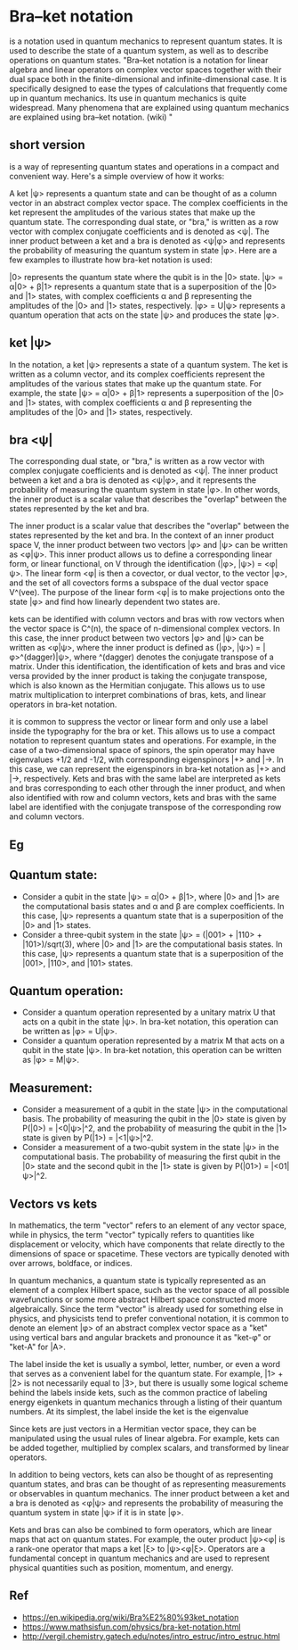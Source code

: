 # Bra–ket notation 
is a notation used in quantum mechanics to represent quantum states. It is used to describe the state of a quantum system, as well as to describe operations on quantum states. "Bra–ket notation is a notation for linear algebra and linear operators on complex vector spaces together with their dual space both in the finite-dimensional and infinite-dimensional case. It is specifically designed to ease the types of calculations that frequently come up in quantum mechanics. Its use in quantum mechanics is quite widespread. Many phenomena that are explained using quantum mechanics are explained using bra–ket notation. (wiki) "

## short version
is a way of representing quantum states and operations in a compact and convenient way. Here's a simple overview of how it works:

A ket |ψ> represents a quantum state and can be thought of as a column vector in an abstract complex vector space. The complex coefficients in the ket represent the amplitudes of the various states that make up the quantum state.
The corresponding dual state, or "bra," is written as a row vector with complex conjugate coefficients and is denoted as <ψ|.
The inner product between a ket and a bra is denoted as <ψ|φ> and represents the probability of measuring the quantum system in state |φ>.
Here are a few examples to illustrate how bra-ket notation is used:

|0> represents the quantum state where the qubit is in the |0> state.
|ψ> = α|0> + β|1> represents a quantum state that is a superposition of the |0> and |1> states, with complex coefficients α and β representing the amplitudes of the |0> and |1> states, respectively.
|φ> = U|ψ> represents a quantum operation that acts on the state |ψ> and produces the state |φ>.


## ket |ψ>
In the notation, a ket |ψ> represents a state of a quantum system. The ket is written as a column vector, and its complex coefficients represent the amplitudes of the various states that make up the quantum state. For example, the state |ψ> = α|0> + β|1> represents a superposition of the |0> and |1> states, with complex coefficients α and β representing the amplitudes of the |0> and |1> states, respectively.

## bra <ψ|
The corresponding dual state, or "bra," is written as a row vector with complex conjugate coefficients and is denoted as <ψ|. The inner product between a ket and a bra is denoted as <ψ|φ>, and it represents the probability of measuring the quantum system in state |φ>.  In other words, the inner product is a scalar value that describes the "overlap" between the states represented by the ket and bra.

The inner product is a scalar value that describes the "overlap" between the states represented by the ket and bra.
In the context of an inner product space V, the inner product between two vectors |φ> and |ψ> can be written as <φ|ψ>. This inner product allows us to define a corresponding linear form, or linear functional, on V through the identification (|φ>, |ψ>) = <φ|ψ>. The linear form <φ| is then a covector, or dual vector, to the vector |φ>, and the set of all covectors forms a subspace of the dual vector space V^(vee).
The purpose of the linear form <φ| is to make projections onto the state |φ> and find how linearly dependent two states are. 

kets can be identified with column vectors and bras with row vectors when the vector space is C^(n), the space of n-dimensional complex vectors. In this case, the inner product between two vectors |φ> and |ψ> can be written as <φ|ψ>, where the inner product is defined as (|φ>, |ψ>) = |φ>^(dagger)|ψ>, where ^(dagger) denotes the conjugate transpose of a matrix. Under this identification, the identification of kets and bras and vice versa provided by the inner product is taking the conjugate transpose, which is also known as the Hermitian conjugate. This allows us to use matrix multiplication to interpret combinations of bras, kets, and linear operators in bra-ket notation.

it is common to suppress the vector or linear form and only use a label inside the typography for the bra or ket. This allows us to use a compact notation to represent quantum states and operations. For example, in the case of a two-dimensional space of spinors, the spin operator may have eigenvalues +1/2 and -1/2, with corresponding eigenspinors |+> and |->. In this case, we can represent the eigenspinors in bra-ket notation as |+> and |->, respectively. Kets and bras with the same label are interpreted as kets and bras corresponding to each other through the inner product, and when also identified with row and column vectors, kets and bras with the same label are identified with the conjugate transpose of the corresponding row and column vectors.

## Eg
## Quantum state: 
- Consider a qubit in the state |ψ> = α|0> + β|1>, where |0> and |1> are the computational basis states and α and β are complex coefficients. In this case, |ψ> represents a quantum state that is a superposition of the |0> and |1> states.
- Consider a three-qubit system in the state |ψ> = (|001> + |110> + |101>)/sqrt(3), where |0> and |1> are the computational basis states. In this case, |ψ> represents a quantum state that is a superposition of the |001>, |110>, and |101> states.


## Quantum operation: 
- Consider a quantum operation represented by a unitary matrix U that acts on a qubit in the state |ψ>. In bra-ket notation, this operation can be written as |φ> = U|ψ>.
- Consider a quantum operation represented by a matrix M that acts on a qubit in the state |ψ>. In bra-ket notation, this operation can be written as |φ> = M|ψ>.

## Measurement: 
- Consider a measurement of a qubit in the state |ψ> in the computational basis. The probability of measuring the qubit in the |0> state is given by P(|0>) = |<0|ψ>|^2, and the probability of measuring the qubit in the |1> state is given by P(|1>) = |<1|ψ>|^2.
- Consider a measurement of a two-qubit system in the state |ψ> in the computational basis. The probability of measuring the first qubit in the |0> state and the second qubit in the |1> state is given by P(|01>) = |<01|ψ>|^2.

## Vectors vs kets
In mathematics, the term "vector" refers to an element of any vector space, while in physics, the term "vector" typically refers to quantities like displacement or velocity, which have components that relate directly to the dimensions of space or spacetime. These vectors are typically denoted with over arrows, boldface, or indices.

In quantum mechanics, a quantum state is typically represented as an element of a complex Hilbert space, such as the vector space of all possible wavefunctions or some more abstract Hilbert space constructed more algebraically. Since the term "vector" is already used for something else in physics, and physicists tend to prefer conventional notation, it is common to denote an element |φ> of an abstract complex vector space as a "ket" using vertical bars and angular brackets and pronounce it as "ket-φ" or "ket-A" for |A>.

The label inside the ket is usually a symbol, letter, number, or even a word that serves as a convenient label for the quantum state. For example, |1> + |2> is not necessarily equal to |3>, but there is usually some logical scheme behind the labels inside kets, such as the common practice of labeling energy eigenkets in quantum mechanics through a listing of their quantum numbers. At its simplest, the label inside the ket is the eigenvalue

Since kets are just vectors in a Hermitian vector space, they can be manipulated using the usual rules of linear algebra. For example, kets can be added together, multiplied by complex scalars, and transformed by linear operators.

In addition to being vectors, kets can also be thought of as representing quantum states, and bras can be thought of as representing measurements or observables in quantum mechanics. The inner product between a ket and a bra is denoted as <φ|ψ> and represents the probability of measuring the quantum system in state |ψ> if it is in state |φ>.

Kets and bras can also be combined to form operators, which are linear maps that act on quantum states. For example, the outer product |ψ><φ| is a rank-one operator that maps a ket |ξ> to |ψ><φ|ξ>. Operators are a fundamental concept in quantum mechanics and are used to represent physical quantities such as position, momentum, and energy.


## Ref
- https://en.wikipedia.org/wiki/Bra%E2%80%93ket_notation
- https://www.mathsisfun.com/physics/bra-ket-notation.html
- http://vergil.chemistry.gatech.edu/notes/intro_estruc/intro_estruc.html

